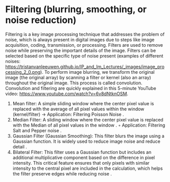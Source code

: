 # Filtering (blurring, smoothing, or noise reduction)
Filtering is a key image processing technique that addresses the problem of noise, which is always present in digital images due to steps like image acquisition, coding, transmission, or processing. 
Filters are used to remove noise while preserving the important details of the image. 
Filters can be selected based on the specific type of noise present (examples of different noises: https://tristanvanleeuwen.github.io/IP_and_Im_Lectures/_images/image_processing_2_0.png). 
To perform image blurring, we transform the original image (the original array) by scanning a filter or kernel (also an array) throughout the original image. 
This process is called convolution. 
Convolution and filtering are quickly explained in this 5-minute YouTube video: https://www.youtube.com/watch?v=6v8dNtknOSM.     

1. Mean filter: A simple sliding window where the center pixel value is replaced with the average of all pixel values within the window (kernel/filter) -> Application: Filtering Poisson Noise
.
2. Median Filter: A sliding window where the center pixel value is replaced with the Median of all pixel values in the window
.
    ◦ Application: Filtering Salt and Pepper noise
.
3. Gaussian Filter (Gaussian Smoothing): This filter blurs the image using a Gaussian function. It is widely used to reduce image noise and reduce detail
.
4. Bilateral Filter: This filter uses a Gaussian function but includes an additional multiplicative component based on the difference in pixel intensity. This critical feature ensures that only pixels with similar intensity to the central pixel are included in the calculation, which helps the filter preserve edges while reducing noise
.
